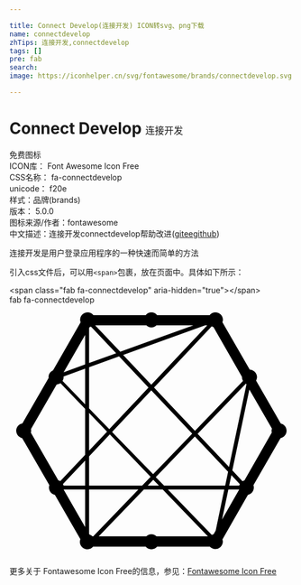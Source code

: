 ```yaml
---

title: Connect Develop(连接开发) ICON转svg、png下载
name: connectdevelop
zhTips: 连接开发,connectdevelop
tags: []
pre: fab
search: 
image: https://iconhelper.cn/svg/fontawesome/brands/connectdevelop.svg

---
```


# Connect Develop  <small style="font-size: 60%;font-weight: 100">连接开发</small>


<div class="detail-page">
<p>
<span><span class="badge-success badge">免费图标</span> </span>
<br/>
<span>
ICON库：
<span class="badge-secondary badge">Font Awesome Icon Free</span> 
</span>
<br/>
<span>
CSS名称：
<span class="badge-secondary badge">fa-connectdevelop</span> 
</span>
<br/>
<span>
unicode：
<span class="badge-secondary badge">f20e</span> 
<copy-btn content='f20e' btn-title=""></copy-btn>
<copy-btn :content='String.fromCodePoint(parseInt("f20e", 16))' btn-title="复制U"></copy-btn>
</span><br/><span>样式：<span class="badge-light badge">品牌(brands)</span></span>
<br/>
<span>
版本：
<span class="badge-secondary badge">5.0.0</span> 
</span>
<br/>
<span>图标来源/作者：<span class="badge-light badge">fontawesome</span></span> 
<br/>
<span class="zh-detail">中文描述：<span class="badge-primary badge">连接开发</span><span class="badge-primary badge">connectdevelop</span><span class="help-link"><span>帮助改进</span>(<a href="https://gitee.com/liuwave/icon-helper/edit/master/json/fontawesome/brands/connectdevelop.json" target="_blank" rel="noopener noreferrer">gitee</a><a href="https://github.com/liuwave/icon-helper/edit/master/json/fontawesome/brands/connectdevelop.json" target="_blank" rel="noopener noreferrer">github</a></span>)</span><br/>
</p>
</div><div class="description description alert alert-light">连接开发是用户登录应用程序的一种快速而简单的方法</div>
<div class="alert alert-dark">
  <i class="fab fa-connectdevelop fa-xs"></i>
  <i class="fab fa-connectdevelop fa-sm"></i>
  <i class="fab fa-connectdevelop fa-lg"></i>
  <i class="fab fa-connectdevelop fa-2x"></i>
  <i class="fab fa-connectdevelop fa-3x"></i>
  <i class="fab fa-connectdevelop fa-5x"></i>
  <i class="fab fa-connectdevelop fa-7x"></i>
</div>
<div>
  <p>引入css文件后，可以用<code>&lt;span&gt;</code>包裹，放在页面中。具体如下所示：    
  </p>
  <div class="alert alert-primary" style="font-size: 14px">
    &lt;span class="fab fa-connectdevelop" aria-hidden="true"&gt;&lt;/span&gt;
    <copy-btn content='<span class="fab fa-connectdevelop" aria-hidden="true"></span>'></copy-btn>
  </div>
  <div class="alert alert-secondary">
    <i class="fab fa-connectdevelop"
    style="font-size: 24px"
    aria-hidden="true"></i> fab fa-connectdevelop
    <copy-btn content="fab fa-connectdevelop" btn-title="复制图标名称"></copy-btn>
  </div>
</div>
<div id="svg" class="svg-wrap">
<svg xmlns="http://www.w3.org/2000/svg" viewBox="0 0 576 512"><path d="M550.5 241l-50.089-86.786c1.071-2.142 1.875-4.553 1.875-7.232 0-8.036-6.696-14.733-14.732-15.001l-55.447-95.893c.536-1.607 1.071-3.214 1.071-4.821 0-8.571-6.964-15.268-15.268-15.268-4.821 0-8.839 2.143-11.786 5.625H299.518C296.839 18.143 292.821 16 288 16s-8.839 2.143-11.518 5.625H170.411C167.464 18.143 163.447 16 158.625 16c-8.303 0-15.268 6.696-15.268 15.268 0 1.607.536 3.482 1.072 4.821l-55.983 97.233c-5.356 2.41-9.107 7.5-9.107 13.661 0 .535.268 1.071.268 1.607l-53.304 92.143c-7.232 1.339-12.59 7.5-12.59 15 0 7.232 5.089 13.393 12.054 15l55.179 95.358c-.536 1.607-.804 2.946-.804 4.821 0 7.232 5.089 13.393 12.054 14.732l51.697 89.732c-.536 1.607-1.071 3.482-1.071 5.357 0 8.571 6.964 15.268 15.268 15.268 4.821 0 8.839-2.143 11.518-5.357h106.875C279.161 493.857 283.447 496 288 496s8.839-2.143 11.518-5.357h107.143c2.678 2.946 6.696 4.821 10.982 4.821 8.571 0 15.268-6.964 15.268-15.268 0-1.607-.267-2.946-.803-4.285l51.697-90.268c6.964-1.339 12.054-7.5 12.054-14.732 0-1.607-.268-3.214-.804-4.821l54.911-95.358c6.964-1.339 12.322-7.5 12.322-15-.002-7.232-5.092-13.393-11.788-14.732zM153.535 450.732l-43.66-75.803h43.66v75.803zm0-83.839h-43.66c-.268-1.071-.804-2.142-1.339-3.214l44.999-47.41v50.624zm0-62.411l-50.357 53.304c-1.339-.536-2.679-1.34-4.018-1.607L43.447 259.75c.535-1.339.535-2.679.535-4.018s0-2.41-.268-3.482l51.965-90c2.679-.268 5.357-1.072 7.768-2.679l50.089 51.965v92.946zm0-102.322l-45.803-47.41c1.339-2.143 2.143-4.821 2.143-7.767 0-.268-.268-.804-.268-1.072l43.928-15.804v72.053zm0-80.625l-43.66 15.804 43.66-75.536v59.732zm326.519 39.108l.804 1.339L445.5 329.125l-63.75-67.232 98.036-101.518.268.268zM291.75 355.107l11.518 11.786H280.5l11.25-11.786zm-.268-11.25l-83.303-85.446 79.553-84.375 83.036 87.589-79.286 82.232zm5.357 5.893l79.286-82.232 67.5 71.25-5.892 28.125H313.714l-16.875-17.143zM410.411 44.393c1.071.536 2.142 1.072 3.482 1.34l57.857 100.714v.536c0 2.946.803 5.624 2.143 7.767L376.393 256l-83.035-87.589L410.411 44.393zm-9.107-2.143L287.732 162.518l-57.054-60.268 166.339-60h4.287zm-123.483 0c2.678 2.678 6.16 4.285 10.179 4.285s7.5-1.607 10.179-4.285h75L224.786 95.821 173.893 42.25h103.928zm-116.249 5.625l1.071-2.142a33.834 33.834 0 0 0 2.679-.804l51.161 53.84-54.911 19.821V47.875zm0 79.286l60.803-21.964 59.732 63.214-79.553 84.107-40.982-42.053v-83.304zm0 92.678L198 257.607l-36.428 38.304v-76.072zm0 87.858l42.053-44.464 82.768 85.982-17.143 17.678H161.572v-59.196zm6.964 162.053c-1.607-1.607-3.482-2.678-5.893-3.482l-1.071-1.607v-89.732h99.91l-91.607 94.821h-1.339zm129.911 0c-2.679-2.41-6.428-4.285-10.447-4.285s-7.767 1.875-10.447 4.285h-96.429l91.607-94.821h38.304l91.607 94.821H298.447zm120-11.786l-4.286 7.5c-1.339.268-2.41.803-3.482 1.339l-89.196-91.875h114.376l-17.412 83.036zm12.856-22.232l12.858-60.803h21.964l-34.822 60.803zm34.822-68.839h-20.357l4.553-21.16 17.143 18.214c-.535.803-1.071 1.874-1.339 2.946zm66.161-107.411l-55.447 96.697c-1.339.535-2.679 1.071-4.018 1.874l-20.625-21.964 34.554-163.928 45.803 79.286c-.267 1.339-.803 2.678-.803 4.285 0 1.339.268 2.411.536 3.75z"/></svg>
</div>
<detail full-name='fa-connectdevelop'></detail>

<Vssue title="关于“Connect Develop”的评论" />
    
<div><p>更多关于  Fontawesome Icon Free的信息，参见：<a target="_blank" href="https://iconhelper.cn/fontawesome.html">Fontawesome Icon Free</a>
</p></div>
